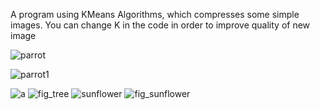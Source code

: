 A program using KMeans Algorithms, which compresses some simple images.
You can change K in the code in order to improve quality of new image 

![parrot](https://user-images.githubusercontent.com/131732634/235713824-c5769062-0b83-4544-a25e-dc264a4f85ce.jpg)

![parrot1](https://user-images.githubusercontent.com/131732634/235713864-1cb4056c-e0c9-4ce2-bac3-56a18fb22dce.PNG)


![a](https://user-images.githubusercontent.com/131732634/235440459-f65b7e1b-ca38-479b-809d-2dd9ec1efc70.jpg) ![fig_tree](https://user-images.githubusercontent.com/131732634/235440463-b8826feb-32ad-4e62-945a-da2f75043c89.jpg)
![sunflower](https://user-images.githubusercontent.com/131732634/235440505-ce498953-5405-490c-8801-d040213ae9b9.jpg)
![fig_sunflower](https://user-images.githubusercontent.com/131732634/235440507-cc628bf5-506e-434e-b6ce-b3766c3cff90.jpg)
